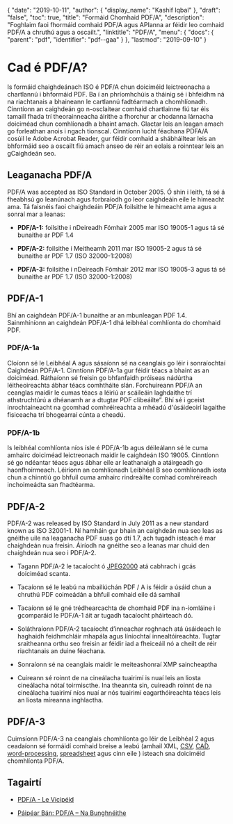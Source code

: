 {
  "date": "2019-10-11",
  "author": {
    "display_name": "Kashif Iqbal"
},
  "draft": "false",
  "toc": true,
  "title": "Formáid Chomhaid PDF/A",
  "description": "Foghlaim faoi fhormáid comhaid PDF/A agus APIanna ar féidir leo comhaid PDF/A a chruthú agus a oscailt.",
  "linktitle": "PDF/A",
  "menu": {
    "docs": {
      "parent": "pdf",
      "identifier": "pdf--gaa"
}
},
  "lastmod": "2019-09-10"
}

# Cad é PDF/A? #

Is formáid chaighdeánach ISO é PDF/A chun doiciméid leictreonacha a chartlannú i bhformáid PDF. Ba í an phríomhchúis a tháinig sé i bhfeidhm ná na riachtanais a bhaineann le cartlannú fadtéarmach a chomhlíonadh. Cinntíonn an caighdeán go n-osclaítear comhaid chartlainne fiú tar éis tamaill fhada trí theorainneacha áirithe a fhorchur ar chodanna lárnacha doiciméad chun comhlíonadh a bhaint amach. Glactar leis an leagan amach go forleathan anois i ngach tionscal. Cinntíonn lucht féachana PDFA/A cosúil le Adobe Acrobat Reader, gur féidir comhaid a shábháiltear leis an bhformáid seo a oscailt fiú amach anseo de réir an eolais a roinntear leis an gCaighdeán seo.

## Leaganacha PDF/A ##

PDF/A was accepted as ISO Standard in October 2005. Ó shin i leith, tá sé á fheabhsú go leanúnach agus forbraíodh go leor caighdeáin eile le himeacht ama. Tá faisnéis faoi chaighdeáin PDF/A foilsithe le himeacht ama agus a sonraí mar a leanas:

* **PDF/A-1:** foilsithe i nDeireadh Fómhair 2005 mar ISO 19005-1 agus tá sé bunaithe ar PDF 1.4

* **PDF/A-2:** foilsithe i Meitheamh 2011 mar ISO 19005-2 agus tá sé bunaithe ar PDF 1.7 (ISO 32000-1:2008)

* **PDF/A-3:** foilsithe i nDeireadh Fómhair 2012 mar ISO 19005-3 agus tá sé bunaithe ar PDF 1.7 (ISO 32000-1:2008)


## PDF/A-1 ##

Bhí an caighdeán PDF/A-1 bunaithe ar an mbunleagan PDF 1.4. Sainmhíníonn an caighdeán PDF/A-1 dhá leibhéal comhlíonta do chomhaid PDF.

### PDF/A-1a ###

Cloíonn sé le Leibhéal A agus sásaíonn sé na ceanglais go léir i sonraíochtaí Caighdeán PDF/A-1. Cinntíonn PDF/A-1a gur féidir téacs a bhaint as an doiciméad. Ráthaíonn sé freisin go bhfanfaidh próiseas nádúrtha léitheoireachta ábhar téacs comhtháite slán. Forchuireann PDF/A an ceanglas maidir le cumas téacs a léiriú ar scáileáin laghdaithe trí athstruchtúrú a dhéanamh ar a dtugtar PDF clibeáilte”. Bhí sé i gceist inrochtaineacht na gcomhad comhréireachta a mhéadú d'úsáideoirí lagaithe fisiceacha trí bhogearraí cúnta a cheadú.

### PDF/A-1b ###

Is leibhéal comhlíonta níos ísle é PDF/A-1b agus déileálann sé le cuma amhairc doiciméad leictreonach maidir le caighdeán ISO 19005. Cinntíonn sé go ndéantar téacs agus ábhar eile ar leathanaigh a atáirgeadh go haonfhoirmeach. Léiríonn an comhlíonadh Leibhéal B seo comhlíonadh íosta chun a chinntiú go bhfuil cuma amhairc rindreáilte comhad comhréireach inchoimeádta san fhadtéarma.

## PDF/A-2 ##

PDF/A-2 was released by ISO Standard in July 2011 as a new standard known as ISO 32001-1. Ní hamháin gur bhain an caighdeán nua seo leas as gnéithe uile na leaganacha PDF suas go dtí 1.7, ach tugadh isteach é mar chaighdeán nua freisin. Áiríodh na gnéithe seo a leanas mar chuid den chaighdeán nua seo i PDF/A-2.

* Tagann PDF/A-2 le tacaíocht ó [JPEG2000](/image/jp2/) atá cabhrach i gcás doiciméad scanta.

* Tacaíonn sé le leabú na mbailiúchán PDF / A is féidir a úsáid chun a chruthú PDF coimeádán a bhfuil comhaid eile dá samhail

* Tacaíonn sé le gné trédhearcachta de chomhaid PDF ina n-iomláine i gcomparáid le PDF/A-1 áit ar tugadh tacaíocht pháirteach dó.

* Soláthraíonn PDF/A-2 tacaíocht d’inneachar roghnach atá úsáideach le haghaidh feidhmchláir mhapála agus líníochtaí innealtóireachta. Tugtar sraitheanna orthu seo freisin ar féidir iad a fheiceáil nó a cheilt de réir riachtanais an duine féachana.

* Sonraíonn sé na ceanglais maidir le meiteashonraí XMP saincheaptha

* Cuireann sé roinnt de na cineálacha tuairimí is nuaí leis an liosta cineálacha nótaí toirmiscthe. Ina theannta sin, cuireadh roinnt de na cineálacha tuairimí níos nuaí ar nós tuairimí eagarthóireachta téacs leis an liosta míreanna inghlactha.


## PDF/A-3 ##

Cuimsíonn PDF/A-3 na ceanglais chomhlíonta go léir de Leibhéal 2 agus ceadaíonn sé formáidí comhaid breise a leabú (amhail XML, [CSV](/spreadsheet/csv/), [CAD](/cad/), [word-processing](/word-processing/), [spreadsheet](/spreadsheet/) agus cinn eile ) isteach sna doiciméid chomhlíonta PDF/A.

## Tagairtí ##

* [PDF/A - Le Vicipéid](https://en.wikipedia.org/wiki/PDF/A)

* [Páipéar Bán: PDF/A – Na Bunghnéithe](https://www.pdf-tools.com/public/downloads/whitepapers/whitepaper-pdfa.pdf)



